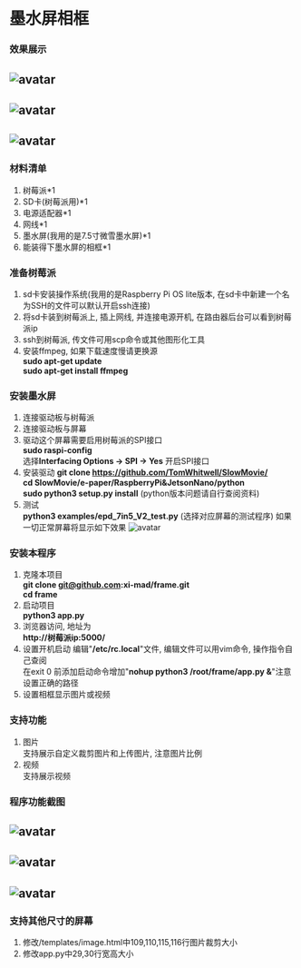 # 墨水屏相框

### 效果展示
![avatar](./docs/images/img1.png)
-
![avatar](./docs/images/img2.png)
-
![avatar](./docs/images/back.png)
-

### 材料清单
1. 树莓派\*1  
2. SD卡(树莓派用)\*1  
3. 电源适配器\*1    
4. 网线\*1  
5. 墨水屏(我用的是7.5寸微雪墨水屏)\*1  
6. 能装得下墨水屏的相框\*1 

### 准备树莓派
1. sd卡安装操作系统(我用的是Raspberry Pi OS lite版本, 在sd卡中新建一个名为SSH的文件可以默认开启ssh连接)
2. 将sd卡装到树莓派上, 插上网线, 并连接电源开机, 在路由器后台可以看到树莓派ip
3. ssh到树莓派, 传文件可用scp命令或其他图形化工具
4. 安装ffmpeg, 如果下载速度慢请更换源  
    **sudo apt-get update**  
    **sudo apt-get install ffmpeg**  

### 安装墨水屏
1. 连接驱动板与树莓派
2. 连接驱动板与屏幕
3. 驱动这个屏幕需要启用树莓派的SPI接口  
    **sudo raspi-config**  
    选择**Interfacing Options -> SPI -> Yes** 开启SPI接口
4. 安装驱动
    **git clone https://github.com/TomWhitwell/SlowMovie/**  
    **cd SlowMovie/e-paper/RaspberryPi&JetsonNano/python**  
    **sudo python3 setup.py install** (python版本问题请自行查阅资料)
5. 测试  
    **python3 examples/epd_7in5_V2_test.py** (选择对应屏幕的测试程序)
    如果一切正常屏幕将显示如下效果
    ![avatar](./docs/images/test.png)

### 安装本程序
1. 克隆本项目  
    **git clone git@github.com:xi-mad/frame.git**  
    **cd frame**  
2. 启动项目  
    **python3 app.py**
3. 浏览器访问, 地址为  
    **http://树莓派ip:5000/**
4. 设置开机启动
    编辑"**/etc/rc.local**"文件, 编辑文件可以用vim命令, 操作指令自己查阅  
    在exit 0 前添加启动命令增加"**nohup python3 /root/frame/app.py &**"注意设置正确的路径
5. 设置相框显示图片或视频


### 支持功能
1. 图片  
    支持展示自定义裁剪图片和上传图片, 注意图片比例
2. 视频  
    支持展示视频


### 程序功能截图
![avatar](./docs/images/show1.png)
-
![avatar](./docs/images/show2.png)
-
![avatar](./docs/images/show3.png)
-

### 支持其他尺寸的屏幕
1. 修改/templates/image.html中109,110,115,116行图片裁剪大小
2. 修改app.py中29,30行宽高大小
